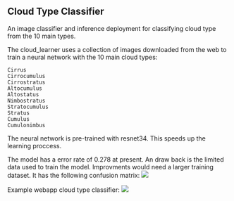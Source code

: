 ## Cloud Type Classifier

An image classifier and inference deployment for classifying cloud type from the 10 main types.

The cloud_learner uses a collection of images downloaded from the web to train a neural network with the 10 main cloud types:

    Cirrus
    Cirrocumulus
    Cirrostratus
    Altocumulus
    Altostatus
    Nimbostratus
    Stratocumulus
    Stratus
    Cumulus
    Cumulonimbus

The neural network is pre-trained with resnet34. This speeds up the learning proccess.

The model has a error rate of 0.278 at present. An draw back is the limited data used to train the model. Improvments would need a larger training dataset. It has the following confusion matrix:
<img src="images/cloud_confusion_matrix.jpg" style="border-radius:5%">

Example webapp cloud type classifier:
<img src="images/cloud_demo.jpg" style="border-radius:5%">